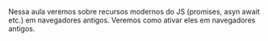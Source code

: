Nessa aula veremos sobre recursos modernos do JS (promises, asyn await etc.) em navegadores antigos. Veremos como ativar eles em navegadores antigos.


